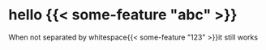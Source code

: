 # hello {{< some-feature "abc" >}}

When not separated by whitespace{{< some-feature "123" >}}it still works
